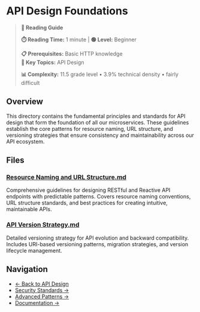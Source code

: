 # API Design Foundations

> **📖 Reading Guide**
> 
> **⏱️ Reading Time:** 1 minute | **🟢 Level:** Beginner
> 
> **📋 Prerequisites:** Basic HTTP knowledge  
> **🎯 Key Topics:** API Design
> 
> **📊 Complexity:** 11.5 grade level • 3.9% technical density • fairly difficult

## Overview

This directory contains the fundamental principles and standards for API design that form the foundation of all our microservices. These guidelines establish the core patterns for resource naming, URL structure, and versioning strategies that ensure consistency and maintainability across our API ecosystem.

## Files

### [Resource Naming and URL Structure.md](Resource%20Naming%20and%20URL%20Structure.md)
Comprehensive guidelines for designing RESTful and Reactive API endpoints with predictable patterns. Covers resource naming conventions, URL structure standards, and best practices for creating intuitive, maintainable APIs.

### [API Version Strategy.md](API%20Version%20Strategy.md)
Detailed versioning strategy for API evolution and backward compatibility. Includes URI-based versioning patterns, migration strategies, and version lifecycle management.

## Navigation

- [← Back to API Design](../README.md)
- [Security Standards →](../security/README.md)
- [Advanced Patterns →](../advanced-patterns/README.md)
- [Documentation →](../documentation/README.md)